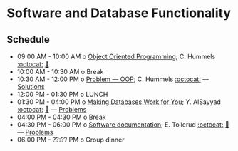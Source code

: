 # Software and Database Functionality

## Schedule

 * 09:00 AM - 10:00 AM  o  [Object Oriented Programming](https://github.com/LSSTC-DSFP/LSSTC-DSFP-Sessions/blob/master/Session3/Day2/OOP_slides.pdf); C. Hummels [:octocat:](https://github.com/chummels) [:movie_camera:](https://www.youtube.com/watch?v=wXLO1xIT5uo&list=PLKC37rx5YXnfCRTt1xbSXkvpyi3XbXVy_&index=5)
 * 10:00 AM - 10:30 AM  o  Break
 * 10:30 AM - 12:00 PM  o  [Problem –– OOP](https://github.com/LSSTC-DSFP/LSSTC-DSFP-Sessions/blob/master/Session3/Day2/OOP.ipynb); C. Hummels [:octocat:](https://github.com/chummels) –– [Solutions](https://github.com/LSSTC-DSFP/LSSTC-DSFP-Sessions/blob/master/Session3/Day2/OOP_solns.ipynb)
 * 12:00 PM - 01:30 PM  o  LUNCH
 * 01:30 PM - 04:00 PM  o  [Making Databases Work for You](https://github.com/LSSTC-DSFP/LSSTC-DSFP-Sessions/blob/master/Session3/Day2/AlSayyadSlidesDM1_slides.pdf); Y. AlSayyad [:octocat:](https://github.com/yalsayyad) [:movie_camera:](https://www.youtube.com/watch?v=mIlkIawULrw&list=PLKC37rx5YXnfCRTt1xbSXkvpyi3XbXVy_&index=6) –– [Problems](https://github.com/LSSTC-DSFP/LSSTC-DSFP-Sessions/blob/master/Session3/Day2/Databases.ipynb)
 * 04:00 PM - 04:30 PM  o  Break
 * 04:30 PM - 06:00 PM  o  [Software documentation](https://github.com/LSSTC-DSFP/LSSTC-DSFP-Sessions/blob/master/Session3/Day2/Tollerud_docs_slides.pdf); E. Tollerud [:octocat:](https://github.com/eteq) [:movie_camera:](https://www.youtube.com/watch?v=xm8pNUgE5wI&list=PLKC37rx5YXnfCRTt1xbSXkvpyi3XbXVy_&index=7) –– [Problems](https://github.com/LSSTC-DSFP/LSSTC-DSFP-Sessions/blob/master/Session3/Day2/Documentation.ipynb)
 * 06:00 PM - ??:?? PM  o  Group dinner